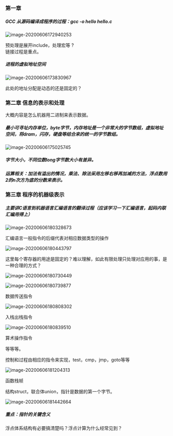 ### 第一章

##### GCC 从源码编译成程序的过程：gcc -o hello hello.c

![image-20200606172940253](C:\Users\foryoung\AppData\Roaming\Typora\typora-user-images\image-20200606172940253.png)

预处理是展开include，处理宏等 ?  
链接过程是重点。

#####  进程的虚拟地址空间

![image-20200606173830967](C:\Users\foryoung\AppData\Roaming\Typora\typora-user-images\image-20200606173830967.png)

此处的地址分配是动态的还是固定的？



### 第二章 信息的表示和处理

大概内容是怎么机器用二进制来表示数据。

##### 最小可寻址内存单位，byte字节，内存地址是一个非常大的字节数组，虚拟地址空间，将dram，闪存，硬盘等结合来的统一的字节数组。

![image-20200606175025745](C:\Users\foryoung\AppData\Roaming\Typora\typora-user-images\image-20200606175025745.png)

##### 字节大小，不同位数long字节数大小有差异。

##### 运算相关：加法有溢出的情况，乘法、除法采用左移右移再加减的方法，浮点数用2的n次方为底的分数来表示。



### 第三章 程序的机器级表示

##### 主要讲C语言到机器语言汇编语言的翻译过程（应该学习一下汇编语言，起码内联汇编用得上）

![image-20200606180328673](C:\Users\foryoung\AppData\Roaming\Typora\typora-user-images\image-20200606180328673.png)

汇编语言一般指令的后缀代表对相应数据类型的操作

![image-20200606180443797](C:\Users\foryoung\AppData\Roaming\Typora\typora-user-images\image-20200606180443797.png)

这里每个寄存器的用途是固定的？难以理解，如此有限处理只处理对应用的事，是一种合理的方式？

![image-20200606180730449](C:\Users\foryoung\AppData\Roaming\Typora\typora-user-images\image-20200606180730449.png)

![image-20200606180739877](C:\Users\foryoung\AppData\Roaming\Typora\typora-user-images\image-20200606180739877.png)

数据传送指令

![image-20200606180808302](C:\Users\foryoung\AppData\Roaming\Typora\typora-user-images\image-20200606180808302.png)

入栈出栈指令

![image-20200606180839510](C:\Users\foryoung\AppData\Roaming\Typora\typora-user-images\image-20200606180839510.png)

算术操作指令

等等等。

控制和过程由相应的指令来实现，test，cmp，jmp，goto等等

![image-20200606181204313](C:\Users\foryoung\AppData\Roaming\Typora\typora-user-images\image-20200606181204313.png)

函数栈帧

结构struct，联合体union，指针是数据的第一个字节。



![image-20200606181442664](C:\Users\foryoung\AppData\Roaming\Typora\typora-user-images\image-20200606181442664.png)

##### 重点：指针的关键含义

浮点体系结构有必要搞清楚吗？浮点计算为什么经常见到？